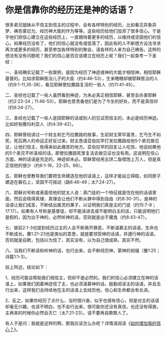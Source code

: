# 你是信靠你的经历还是神的话语？



<p>很多弟兄姐妹从不信主到信主的过程中，会有各样特别的经历，比如看见异象异梦、祷告蒙应允、经历神大能的作为等等。这些经历给他们加添了很多信心。于是乎他们把信心建立在这些经历上，一直期待着更多的经历，以维持或坚固他们的信心，如果经历没有了，他们的信心就没有或低落了，因此有的人不断想方设法寻求再次或更多的经历，甚至参加各样特别的聚会，请各样的人来为自己祷告。这样的想法有没有问题呢？我们的信心是否应该建立在经历上呢？我们一起查考一下圣经：</p>

<p>一、圣经确实记载了一些案例，是因为经历了神迹或神的大能才相信神，相信耶稣基督的。比如求耶稣医治儿子的大臣（约4:46-53），生来瞎眼却被耶稣医治的人（约9:1-11,35-38），看见耶稣使拉撒路复活的一些人（约11:41-45）。</p>

<p>二、圣经也记载了一些人虽然看到神迹，为未必真正相信耶稣，甚至会杀害耶稣（约2:23-24；11:46-53）。耶稣也曾责备他们是为了今生的好处，而不是真信仰（约6:24-27）。</p>

<p>三、圣经也记载了一些人是因耶稣的话或别人的见证而信主的，未必是经历神迹。比如好些撒玛利亚人（约4:39-42）。</p>

<p>四、耶稣曾经讲过一个财主和乞丐拉撒路的故事，生前财主荣华富贵，乞丐生不如死，死后两人的命运正好反过来。财主恳请亚伯拉罕打发拉撒路给他5个弟兄做见证，让他们信主，免得来如此痛苦的地方。亚伯拉罕的回复让人吃惊，他说如果他的5个弟兄不听圣经的话，即使拉撒路死里复活去做见证也没有用。这说明在信心方面，神的话语是充足的，神迹却未必。耶稣曾经用五饼二鱼喂饱上万人，但是真正信他的很少（约6:1-16，22-25，66）。</p>

<p>五、耶稣也曾教导我们要把生命建造在他的话语上，这样才能站立得稳，如同房子建造在磐石上，坚固不可摇动（路6:46-49；太7:24-27）。</p>

<p>六、耶稣对号称或表面信他的犹太人说：真门徒的一个特征就是住在他的话语里面，然后会晓得真理，真理会让他们不断从罪中得到自由（约8:30-31）。是神的话语让我们成圣，不断结出属灵的果子，以证明我们真是主的门徒（约15:7-8；17:17）。如果有人号称是基督徒，却不能读进去或不能明白主的话，只能说明他们是假的，因为出于神的，必然听神的话，否则就是出于魔鬼（约8:43-47）。</p>

<p>七、彼前2:1-3也提到经历过主的人会不断离开罪恶，不断渴慕主的话语，生命也不断成长。雅1:21-23也是类似的意思，就是要领受神的话语，并遵行神的话语，否则就是自欺，包括以为信了，其实没有，以为自己很成熟，其实不然。</p>

<p>八、当我们不断读和听神的话，也行出来，会不断经历神，蒙神的祝福（雅1:25；诗篇1:1-3）。</p>

<p>综上所述，结论如下：</p>

<p>1、经历可能会帮助我们相信主，但却不是必然的。我们的信心必须建立在神的话语上，如果我们因着神迹信了主，也必须渴慕神的话，殷勤阅读主的话语，并且去行出来，这样我们会持续地在主的话语上去经历他，信心和生命都会有长进。</p>

<p>2、反之，如果你经历了点什么，当时很兴奋，似乎也很有信心，但是对主的话语却毫无兴趣，也读不明白，也不会行出来，很可能你还没有真信，也还没有得救，主再来的时候你必然会灭亡（太7:21-23）。请不要再自欺欺人了。</p>

<p>有人于是问：我就是这样的啊，那我应该怎么办呢？详情请阅读《<a href="/node/12924">如何增加我的信心？</a>》。</p>